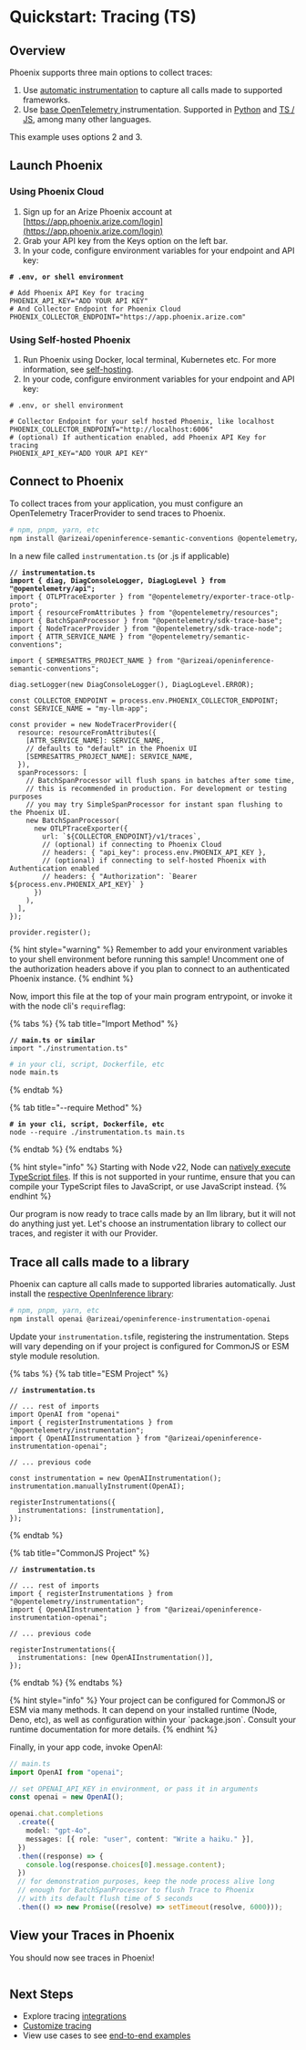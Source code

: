 # Quickstart: Tracing (TS)

## Overview

Phoenix supports three main options to collect traces:

1. Use [automatic instrumentation](https://docs.arize.com/phoenix/integrations) to capture all calls made to supported frameworks.
2. Use [base OpenTelemetry ](../how-to-tracing/setup-tracing/custom-spans.md)instrumentation. Supported in [Python](../how-to-tracing/setup-tracing/custom-spans.md) and [TS / JS](../how-to-tracing/setup-tracing/javascript.md), among many other languages.

This example uses options 2 and 3.

## Launch Phoenix

### Using Phoenix Cloud

1. Sign up for an Arize Phoenix account at [https://app.phoenix.arize.com/login](https://app.phoenix.arize.com/login)
2. Grab your API key from the Keys option on the left bar.
3. In your code, configure environment variables for your endpoint and API key:

<pre class="language-sh"><code class="lang-sh"><strong># .env, or shell environment
</strong>
# Add Phoenix API Key for tracing
PHOENIX_API_KEY="ADD YOUR API KEY"
# And Collector Endpoint for Phoenix Cloud
PHOENIX_COLLECTOR_ENDPOINT="https://app.phoenix.arize.com"
</code></pre>

### Using Self-hosted Phoenix

1. Run Phoenix using Docker, local terminal, Kubernetes etc. For more information, see [self-hosting](https://docs.arize.com/phoenix/self-hosting).
2. In your code, configure environment variables for your endpoint and API key:

```shell
# .env, or shell environment

# Collector Endpoint for your self hosted Phoenix, like localhost
PHOENIX_COLLECTOR_ENDPOINT="http://localhost:6006"
# (optional) If authentication enabled, add Phoenix API Key for tracing
PHOENIX_API_KEY="ADD YOUR API KEY"
```

## Connect to Phoenix <a href="#connect-your-app" id="connect-your-app"></a>

To collect traces from your application, you must configure an OpenTelemetry TracerProvider to send traces to Phoenix.&#x20;

```bash
# npm, pnpm, yarn, etc
npm install @arizeai/openinference-semantic-conventions @opentelemetry/semantic-conventions @opentelemetry/api @opentelemetry/instrumentation @opentelemetry/resources @opentelemetry/sdk-trace-base @opentelemetry/sdk-trace-node @opentelemetry/exporter-trace-otlp-proto
```

In a new file called `instrumentation.ts` (or .js if applicable)

<pre class="language-typescript"><code class="lang-typescript"><strong>// instrumentation.ts
</strong><strong>import { diag, DiagConsoleLogger, DiagLogLevel } from "@opentelemetry/api";
</strong>import { OTLPTraceExporter } from "@opentelemetry/exporter-trace-otlp-proto";
import { resourceFromAttributes } from "@opentelemetry/resources";
import { BatchSpanProcessor } from "@opentelemetry/sdk-trace-base";
import { NodeTracerProvider } from "@opentelemetry/sdk-trace-node";
import { ATTR_SERVICE_NAME } from "@opentelemetry/semantic-conventions";

import { SEMRESATTRS_PROJECT_NAME } from "@arizeai/openinference-semantic-conventions";

diag.setLogger(new DiagConsoleLogger(), DiagLogLevel.ERROR);

const COLLECTOR_ENDPOINT = process.env.PHOENIX_COLLECTOR_ENDPOINT;
const SERVICE_NAME = "my-llm-app";

const provider = new NodeTracerProvider({
  resource: resourceFromAttributes({
    [ATTR_SERVICE_NAME]: SERVICE_NAME,
    // defaults to "default" in the Phoenix UI
    [SEMRESATTRS_PROJECT_NAME]: SERVICE_NAME,
  }),
  spanProcessors: [
    // BatchSpanProcessor will flush spans in batches after some time,
    // this is recommended in production. For development or testing purposes
    // you may try SimpleSpanProcessor for instant span flushing to the Phoenix UI.
    new BatchSpanProcessor(
      new OTLPTraceExporter({
        url: `${COLLECTOR_ENDPOINT}/v1/traces`,
        // (optional) if connecting to Phoenix Cloud
        // headers: { "api_key": process.env.PHOENIX_API_KEY },
        // (optional) if connecting to self-hosted Phoenix with Authentication enabled
        // headers: { "Authorization": `Bearer ${process.env.PHOENIX_API_KEY}` }
      })
    ),
  ],
});

provider.register();
</code></pre>

{% hint style="warning" %}
Remember to add your environment variables to your shell environment before running this sample! Uncomment one of the authorization headers above if you plan to connect to an authenticated Phoenix instance.
{% endhint %}

Now, import this file at the top of your main program entrypoint, or invoke it with the node cli's `require`flag:

{% tabs %}
{% tab title="Import Method" %}
<pre class="language-typescript"><code class="lang-typescript"><strong>// main.ts or similar
</strong>import "./instrumentation.ts"
</code></pre>

```sh
# in your cli, script, Dockerfile, etc
node main.ts
```
{% endtab %}

{% tab title="--require Method" %}
<pre class="language-sh"><code class="lang-sh"><strong># in your cli, script, Dockerfile, etc
</strong>node --require ./instrumentation.ts main.ts
</code></pre>
{% endtab %}
{% endtabs %}

{% hint style="info" %}
Starting with Node v22, Node can [natively execute TypeScript files](https://nodejs.org/en/learn/typescript/run-natively#running-typescript-natively). If this is not supported in your runtime, ensure that you can compile your TypeScript files to JavaScript, or use JavaScript instead.
{% endhint %}

Our program is now ready to trace calls made by an llm library, but it will not do anything just yet. Let's choose an instrumentation library to collect our traces, and register it with our Provider.

## Trace all calls made to a library

Phoenix can capture all calls made to supported libraries automatically. Just install the [respective OpenInference library](../integrations-tracing/#javascript):

```bash
# npm, pnpm, yarn, etc
npm install openai @arizeai/openinference-instrumentation-openai
```

Update your `instrumentation.ts`file, registering the instrumentation. Steps will vary depending on if your project is configured for CommonJS or ESM style module resolution.

{% tabs %}
{% tab title="ESM Project" %}
<pre class="language-typescript"><code class="lang-typescript"><strong>// instrumentation.ts
</strong>
// ... rest of imports
import OpenAI from "openai"
import { registerInstrumentations } from "@opentelemetry/instrumentation";
import { OpenAIInstrumentation } from "@arizeai/openinference-instrumentation-openai";

// ... previous code

const instrumentation = new OpenAIInstrumentation();
instrumentation.manuallyInstrument(OpenAI);

registerInstrumentations({
  instrumentations: [instrumentation],
});
</code></pre>
{% endtab %}

{% tab title="CommonJS Project" %}
<pre class="language-typescript"><code class="lang-typescript"><strong>// instrumentation.ts
</strong>
// ... rest of imports
import { registerInstrumentations } from "@opentelemetry/instrumentation";
import { OpenAIInstrumentation } from "@arizeai/openinference-instrumentation-openai";

// ... previous code

registerInstrumentations({
  instrumentations: [new OpenAIInstrumentation()],
});
</code></pre>
{% endtab %}
{% endtabs %}

{% hint style="info" %}
Your project can be configured for CommonJS or ESM via many methods. It can depend on your installed runtime (Node, Deno, etc), as well as configuration within your \`package.json\`. Consult your runtime documentation for more details.&#x20;
{% endhint %}

Finally, in your app code, invoke OpenAI:

```typescript
// main.ts
import OpenAI from "openai";

// set OPENAI_API_KEY in environment, or pass it in arguments
const openai = new OpenAI();

openai.chat.completions
  .create({
    model: "gpt-4o",
    messages: [{ role: "user", content: "Write a haiku." }],
  })
  .then((response) => {
    console.log(response.choices[0].message.content);
  })
  // for demonstration purposes, keep the node process alive long
  // enough for BatchSpanProcessor to flush Trace to Phoenix
  // with its default flush time of 5 seconds
  .then(() => new Promise((resolve) => setTimeout(resolve, 6000)));

```

## View your Traces in Phoenix

You should now see traces in Phoenix!

<figure><img src="../../.gitbook/assets/Screenshot 2024-10-29 at 2.51.24 PM.png" alt=""><figcaption></figcaption></figure>

## Next Steps

* Explore tracing [integrations](https://docs.arize.com/phoenix/integrations)
* [Customize tracing](../how-to-tracing/)
* View use cases to see [end-to-end examples](https://docs.arize.com/phoenix/cookbook/guide)
